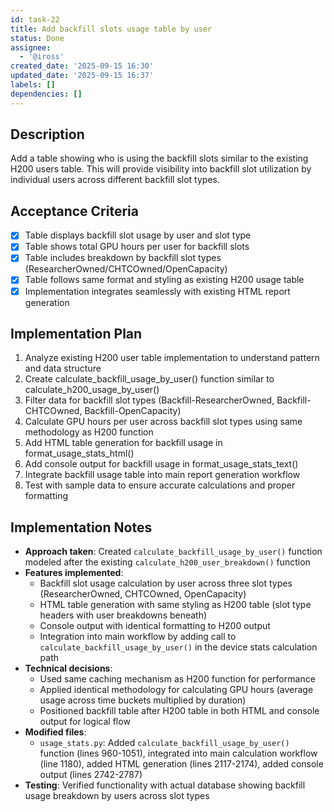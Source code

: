 ```yaml
---
id: task-22
title: Add backfill slots usage table by user
status: Done
assignee:
  - '@iross'
created_date: '2025-09-15 16:30'
updated_date: '2025-09-15 16:37'
labels: []
dependencies: []
---
```


## Description

Add a table showing who is using the backfill slots similar to the existing H200 users table. This will provide visibility into backfill slot utilization by individual users across different backfill slot types.

## Acceptance Criteria
<!-- AC:BEGIN -->
- [x] Table displays backfill slot usage by user and slot type
- [x] Table shows total GPU hours per user for backfill slots
- [x] Table includes breakdown by backfill slot types (ResearcherOwned/CHTCOwned/OpenCapacity)
- [x] Table follows same format and styling as existing H200 usage table
- [x] Implementation integrates seamlessly with existing HTML report generation
<!-- AC:END -->

## Implementation Plan

1. Analyze existing H200 user table implementation to understand pattern and data structure
2. Create calculate_backfill_usage_by_user() function similar to calculate_h200_usage_by_user()
3. Filter data for backfill slot types (Backfill-ResearcherOwned, Backfill-CHTCOwned, Backfill-OpenCapacity)
4. Calculate GPU hours per user across backfill slot types using same methodology as H200 function
5. Add HTML table generation for backfill usage in format_usage_stats_html()
6. Add console output for backfill usage in format_usage_stats_text()
7. Integrate backfill usage table into main report generation workflow
8. Test with sample data to ensure accurate calculations and proper formatting

## Implementation Notes

- **Approach taken**: Created `calculate_backfill_usage_by_user()` function modeled after the existing `calculate_h200_user_breakdown()` function
- **Features implemented**: 
  - Backfill slot usage calculation by user across three slot types (ResearcherOwned, CHTCOwned, OpenCapacity)
  - HTML table generation with same styling as H200 table (slot type headers with user breakdowns beneath)
  - Console output with identical formatting to H200 output
  - Integration into main workflow by adding call to `calculate_backfill_usage_by_user()` in the device stats calculation path
- **Technical decisions**: 
  - Used same caching mechanism as H200 function for performance
  - Applied identical methodology for calculating GPU hours (average usage across time buckets multiplied by duration)
  - Positioned backfill table after H200 table in both HTML and console output for logical flow
- **Modified files**:
  - `usage_stats.py`: Added `calculate_backfill_usage_by_user()` function (lines 960-1051), integrated into main calculation workflow (line 1180), added HTML generation (lines 2117-2174), added console output (lines 2742-2787)
- **Testing**: Verified functionality with actual database showing backfill usage breakdown by users across slot types

